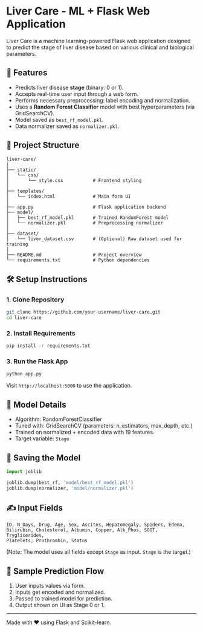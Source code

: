 # Liver Care - ML + Flask Web Application

Liver Care is a machine learning-powered Flask web application designed to predict the stage of liver disease based on various clinical and biological parameters.

## 🚀 Features

- Predicts liver disease **stage** (binary: 0 or 1).
- Accepts real-time user input through a web form.
- Performs necessary preprocessing: label encoding and normalization.
- Uses a **Random Forest Classifier** model with best hyperparameters (via GridSearchCV).
- Model saved as `best_rf_model.pkl`.
- Data normalizer saved as `normalizer.pkl`.

## 📁 Project Structure

```
liver-care/
│
├── static/
│   └── css/
│       └── style.css           # Frontend styling
│
├── templates/
│   └── index.html              # Main form UI
│
├── app.py                      # Flask application backend
├── model/
│   ├── best_rf_model.pkl       # Trained RandomForest model
│   └── normalizer.pkl          # Preprocessing normalizer
│
├── dataset/
│   └── liver_dataset.csv       # (Optional) Raw dataset used for training
│
├── README.md                   # Project overview
└── requirements.txt            # Python dependencies
```

## 🛠 Setup Instructions

### 1. Clone Repository

```bash
git clone https://github.com/your-username/liver-care.git
cd liver-care
```

### 2. Install Requirements

```bash
pip install -r requirements.txt
```

### 3. Run the Flask App

```bash
python app.py
```

Visit `http://localhost:5000` to use the application.

## 🧠 Model Details

- Algorithm: RandomForestClassifier
- Tuned with: GridSearchCV (parameters: n_estimators, max_depth, etc.)
- Trained on normalized + encoded data with 19 features.
- Target variable: `Stage`

## 💾 Saving the Model

```python
import joblib

joblib.dump(best_rf, 'model/best_rf_model.pkl')
joblib.dump(normalizer, 'model/normalizer.pkl')
```

## ✍️ Input Fields

```
ID, N_Days, Drug, Age, Sex, Ascites, Hepatomegaly, Spiders, Edema,
Bilirubin, Cholesterol, Albumin, Copper, Alk_Phos, SGOT, Tryglicerides,
Platelets, Prothrombin, Status
```

(Note: The model uses all fields except `Stage` as input. `Stage` is the target.)

## 📸 Sample Prediction Flow

1. User inputs values via form.
2. Inputs get encoded and normalized.
3. Passed to trained model for prediction.
4. Output shown on UI as Stage 0 or 1.

---

Made with ❤️ using Flask and Scikit-learn.

